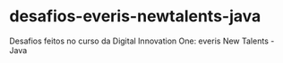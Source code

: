# desafios-everis-newtalents-java
Desafios feitos no curso da Digital Innovation One: everis New Talents - Java
